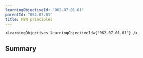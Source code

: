 ```yaml
---
learningObjectiveId: "062.07.01.01"
parentId: "062.07.01"
title: PBN principles
---
```


```tsx eval
<LearningObjectives learningObjectiveId={"062.07.01.01"} />
```

## Summary
